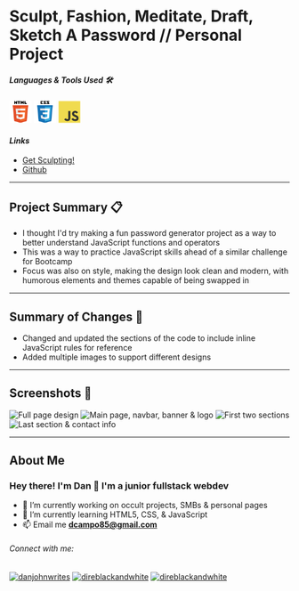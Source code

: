 # Sculpt, Fashion, Meditate, Draft, Sketch A Password // Personal Project
##### _Languages & Tools Used_ 🛠
<p align="left">
<img src="https://raw.githubusercontent.com/devicons/devicon/master/icons/html5/html5-original-wordmark.svg" alt="html5" width="40" height="40"/>
<img src="https://raw.githubusercontent.com/devicons/devicon/master/icons/css3/css3-original-wordmark.svg" alt="css3" width="40" height="40"/>
<a href="https://developer.mozilla.org/en-US/docs/Web/JavaScript" target="_blank" rel="noreferrer"> <img src="https://raw.githubusercontent.com/devicons/devicon/master/icons/javascript/javascript-original.svg" alt="javascript" width="40" height="40"/> </a>  
</p>

#### _Links_
* <a href="https://f3n215.github.io/sculpt-a-password/">Get Sculpting!</a>
* <a href="https://github.com/F3N215/sculpt-a-password">Github</a>



-----
## Project Summary 📋
* I thought I'd try making a fun password generator project as a way to better understand JavaScript functions and operators
* This was a way to practice JavaScript skills ahead of a similar challenge for Bootcamp
* Focus was also on style, making the design look clean and modern, with humorous elements and themes capable of being swapped in

-----
## Summary of Changes 📝
* Changed and updated the sections of the code to include inline JavaScript rules for reference
* Added multiple images to support different designs

-----
## Screenshots 📸
<img src="assets/images/Screenshot-1.png" alt="Full page design">
<img src="assets/images/Screenshot-2.png" alt="Main page, navbar, banner & logo">
<img src="assets/images/Screenshot-3.png" alt="First two sections">
<img src="assets/images/Screenshot-4.png" alt="Last section & contact info">

-----
## About Me
<h3 align="left">Hey there! I'm Dan 👋 I'm a junior fullstack webdev</h3>

* 🔭 I’m currently working on occult projects, SMBs & personal pages
* 🌱 I’m currently learning HTML5, CSS, & JavaScript
* 📫 Email me **dcampo85@gmail.com**

<h6 align="left">Connect with me:</h6>
<p align="left">
<a href="https://twitter.com/danjohnwrites" target="blank"><img align="center" src="https://raw.githubusercontent.com/rahuldkjain/github-profile-readme-generator/master/src/images/icons/Social/twitter.svg" alt="danjohnwrites" height="30" width="40" /></a>
<a href="https://instagram.com/direblackandwhite" target="blank"><img align="center" src="https://raw.githubusercontent.com/rahuldkjain/github-profile-readme-generator/master/src/images/icons/Social/instagram.svg" alt="direblackandwhite" height="30" width="40" /></a>
<a href="https://instagram.com/direpike" target="blank"><img align="center" src="https://raw.githubusercontent.com/rahuldkjain/github-profile-readme-generator/master/src/images/icons/Social/instagram.svg" alt="direblackandwhite" height="30" width="40" /></a>
</p>
